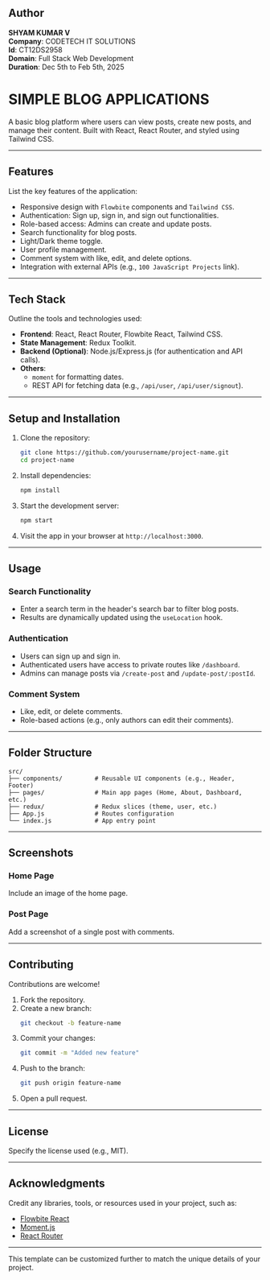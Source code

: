 ## Author
**SHYAM KUMAR V**  
**Company**: CODETECH IT SOLUTIONS  
**Id**: CT12DS2958  
**Domain**: Full Stack Web Development  
**Duration**: Dec 5th to Feb 5th, 2025


# **SIMPLE BLOG APPLICATIONS**  
A basic blog platform where users can view posts, create new posts, and manage their content. Built with React, React Router, and styled using Tailwind CSS.



---

## **Features**  
List the key features of the application:  
- Responsive design with `Flowbite` components and `Tailwind CSS`.
- Authentication: Sign up, sign in, and sign out functionalities.
- Role-based access: Admins can create and update posts.
- Search functionality for blog posts.
- Light/Dark theme toggle.
- User profile management.
- Comment system with like, edit, and delete options.
- Integration with external APIs (e.g., `100 JavaScript Projects` link).

---

## **Tech Stack**  
Outline the tools and technologies used:  
- **Frontend**: React, React Router, Flowbite React, Tailwind CSS.  
- **State Management**: Redux Toolkit.  
- **Backend (Optional)**: Node.js/Express.js (for authentication and API calls).  
- **Others**:  
  - `moment` for formatting dates.  
  - REST API for fetching data (e.g., `/api/user`, `/api/user/signout`).  

---

## **Setup and Installation**  
1. Clone the repository:  
   ```bash
   git clone https://github.com/yourusername/project-name.git
   cd project-name
   ```
2. Install dependencies:  
   ```bash
   npm install
   ```
3. Start the development server:  
   ```bash
   npm start
   ```
4. Visit the app in your browser at `http://localhost:3000`.

---

## **Usage**  
### **Search Functionality**  
- Enter a search term in the header's search bar to filter blog posts.  
- Results are dynamically updated using the `useLocation` hook.  

### **Authentication**  
- Users can sign up and sign in.  
- Authenticated users have access to private routes like `/dashboard`.  
- Admins can manage posts via `/create-post` and `/update-post/:postId`.

### **Comment System**  
- Like, edit, or delete comments.  
- Role-based actions (e.g., only authors can edit their comments).  

---

## **Folder Structure**  
```
src/
├── components/         # Reusable UI components (e.g., Header, Footer)
├── pages/              # Main app pages (Home, About, Dashboard, etc.)
├── redux/              # Redux slices (theme, user, etc.)
├── App.js              # Routes configuration
└── index.js            # App entry point
```

---

## **Screenshots**  
### **Home Page**  
Include an image of the home page.  

### **Post Page**  
Add a screenshot of a single post with comments.

---

## **Contributing**  
Contributions are welcome!  
1. Fork the repository.  
2. Create a new branch:  
   ```bash
   git checkout -b feature-name
   ```
3. Commit your changes:  
   ```bash
   git commit -m "Added new feature"
   ```
4. Push to the branch:  
   ```bash
   git push origin feature-name
   ```
5. Open a pull request.

---

## **License**  
Specify the license used (e.g., MIT).  

---

## **Acknowledgments**  
Credit any libraries, tools, or resources used in your project, such as:  
- [Flowbite React](https://flowbite-react.com/)  
- [Moment.js](https://momentjs.com/)  
- [React Router](https://reactrouter.com/)  

---

This template can be customized further to match the unique details of your project.
